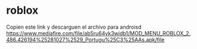 # roblox
Copien este link y descarguen el archivo para androisd                         https://www.mediafire.com/file/ab5ru64yk3widb1/MOD_MENU_ROBLOX_2.486.426194%25281027%2529_Portugu%25C3%25AAs.apk/file
